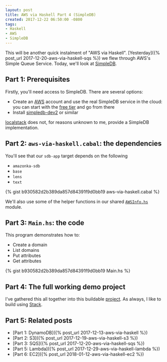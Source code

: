 ```yaml
---
layout: post
title: AWS via Haskell Part 4 (SimpleDB)
created: 2017-12-22 06:50:00 -0800
tags:
- Haskell
- AWS
- SimpleDB
---
```

This will be another quick instalment of "AWS via Haskell". [Yesterday]({% post_url 2017-12-20-aws-via-haskell-sqs %}) we flew through AWS's Simple Queue Service. Today, we'll look at [SimpleDB][simpledb].

## Part 1: Prerequisites

Firstly, you'll need access to SimpleDB. There are several options:

* Create an [AWS][aws] account and use the real SimpleDB service in the cloud: you can start with the [free tier][aws-free-tier] and go from there
* Install [simpledb-dev2][simpledb-dev2] or similar

[localstack][localstack] does not, for reasons unknown to me, provide a SimpleDB implementation.

## Part 2: `aws-via-haskell.cabal`: the dependencies

You'll see that our `sdb-app` target depends on the following

* `amazonka-sdb`
* `base`
* `lens`
* `text`

{% gist b930582d2b389da857d84391f9d0bb19 aws-via-haskell.cabal %}

We'll also use some of the helper functions in our shared [`AWSInfo.hs`][awsinfo] module.

## Part 3: `Main.hs`: the code

This program demonstrates how to:

* Create a domain
* List domains
* Put attributes
* Get attributes

{% gist b930582d2b389da857d84391f9d0bb19 Main.hs %}

## Part 4: The full working demo project

I've gathered this all together into this buildable [project][aws-via-haskell-repo]. As always, I like to build using [Stack][stack].

## Part 5: Related posts

* [Part 1: DynamoDB]({% post_url 2017-12-13-aws-via-haskell %})
* [Part 2: S3]({% post_url 2017-12-19-aws-via-haskell-s3 %})
* [Part 3: SQS]({% post_url 2017-12-20-aws-via-haskell-sqs %})
* [Part 5: Lambda]({% post_url 2017-12-29-aws-via-haskell-lambda %})
* [Part 6: EC2]({% post_url 2018-01-12-aws-via-haskell-ec2 %})

[aws]: https://aws.amazon.com/
[aws-free-tier]: https://aws.amazon.com/free/
[aws-via-haskell-repo]: https://github.com/rcook/aws-via-haskell/
[awsinfo]: https://github.com/rcook/aws-via-haskell/blob/master/lib/AWSViaHaskell/AWSInfo.hs
[localstack]: https://github.com/localstack/localstack
[simpledb]: https://aws.amazon.com/simpledb/
[simpledb-dev2]: https://pypi.org/project/simpledb-dev2/
[stack]: https://haskellstack.org/
